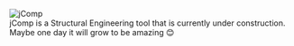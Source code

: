 ![jComp](https://user-images.githubusercontent.com/67716495/231041263-5bfa4731-d157-4185-8fb1-5249be71348c.png)
<br />
jComp is a Structural Engineering tool that is currently under construction. Maybe one day it will grow to be amazing 😊
